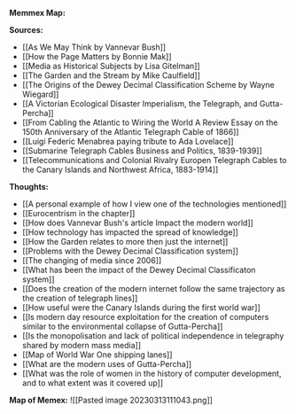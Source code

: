 **Memmex Map:**

**Sources:**
- [[As We May Think by Vannevar Bush]]
- [[How the Page Matters by Bonnie Mak]]
- [[Media as Historical Subjects by Lisa Gitelman]]
- [[The Garden and the Stream by Mike Caulfield]]
- [[The Origins of the Dewey Decimal Classification Scheme by Wayne Wiegard]]
- [[A Victorian Ecological Disaster Imperialism, the Telegraph, and Gutta-Percha]]
- [[From Cabling the Atlantic to Wiring the World A Review Essay on the 150th Anniversary of the Atlantic Telegraph Cable of 1866]]
- [[Luigi Federic Menabrea paying tribute to Ada Lovelace]]
- [[Submarine Telegraph Cables Business and Politics, 1839-1939]]
- [[Telecommunications and Colonial Rivalry Europen Telegraph Cables to the Canary Islands and Northwest Africa, 1883-1914]]

**Thoughts:**
- [[A personal example of how I view one of the technologies mentioned]]
- [[Eurocentrism in the chapter]]
- [[How does Vannevar Bush's article Impact the modern world]]
- [[How technology has impacted the spread of knowledge]]
- [[How the Garden relates to more then just the internet]]
- [[Problems with the Dewey Decimal Classification system]]
- [[The changing of media since 2006]]
- [[What has been the impact of the Dewey Decimal Classificaton system]]
- [[Does the creation of the modern internet follow the same trajectory as the creation of telegraph lines]]
- [[How useful were the Canary Islands during the first world war]]
- [[Is modern day resource exploitation for the creation of computers similar to the environmental collapse of Gutta-Percha]]
- [[Is the monopolisation and lack of political independence in telegraphy shared by modern mass media]]
- [[Map of World War One shipping lanes]]
- [[What are the modern uses of Gutta-Percha]]
- [[What was the role of women in the history of computer development, and to what extent was it covered up]]

**Map of Memex:**
![[Pasted image 20230313111043.png]]



